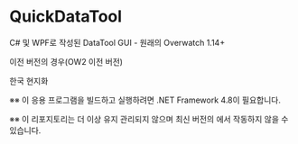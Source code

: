 # QuickDataTool
C# 및 WPF로 작성된 DataTool GUI - 원래의 Overwatch 1.14+ 

이전 버전의 경우(OW2 이전 버전)

한국 현지화

※※ 이 응용 프로그램을 빌드하고 실행하려면 .NET Framework 4.8이 필요합니다.

※※ 이 리포지토리는 더 이상 유지 관리되지 않으며 최신 버전의 <DataTool>에서 작동하지 않을 수 있습니다.
